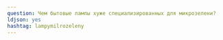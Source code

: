 ```yaml
---
question: Чем бытовые лампы хуже специализированных для микрозелени?
ldjson: yes 
hashtag: lampymilrozeleny
---
```


